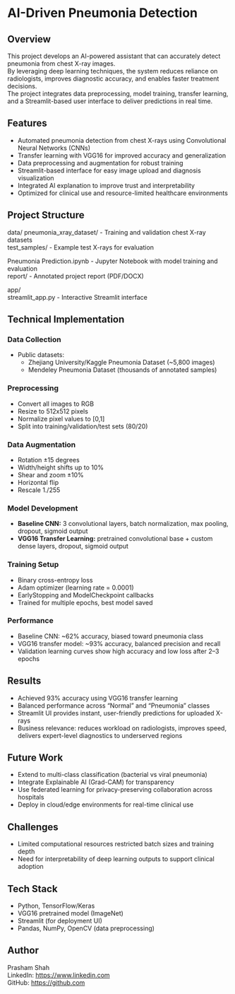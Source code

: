 # AI-Driven Pneumonia Detection

## Overview
This project develops an AI-powered assistant that can accurately detect pneumonia from chest X-ray images.  
By leveraging deep learning techniques, the system reduces reliance on radiologists, improves diagnostic accuracy, and enables faster treatment decisions.  
The project integrates data preprocessing, model training, transfer learning, and a Streamlit-based user interface to deliver predictions in real time.

## Features
- Automated pneumonia detection from chest X-rays using Convolutional Neural Networks (CNNs)
- Transfer learning with VGG16 for improved accuracy and generalization
- Data preprocessing and augmentation for robust training
- Streamlit-based interface for easy image upload and diagnosis visualization
- Integrated AI explanation to improve trust and interpretability
- Optimized for clinical use and resource-limited healthcare environments

## Project Structure
data/
    pneumonia_xray_dataset/          - Training and validation chest X-ray datasets  
    test_samples/                    - Example test X-rays for evaluation  

Pneumonia Prediction.ipynb           - Jupyter Notebook with model training and evaluation  
report/                              - Annotated project report (PDF/DOCX)  

app/  
    streamlit_app.py                 - Interactive Streamlit interface  

## Technical Implementation

### Data Collection
- Public datasets:  
  - Zhejiang University/Kaggle Pneumonia Dataset (~5,800 images)  
  - Mendeley Pneumonia Dataset (thousands of annotated samples)  

### Preprocessing
- Convert all images to RGB
- Resize to 512x512 pixels
- Normalize pixel values to [0,1]
- Split into training/validation/test sets (80/20)

### Data Augmentation
- Rotation ±15 degrees
- Width/height shifts up to 10%
- Shear and zoom ±10%
- Horizontal flip
- Rescale 1./255

### Model Development
- **Baseline CNN:** 3 convolutional layers, batch normalization, max pooling, dropout, sigmoid output  
- **VGG16 Transfer Learning:** pretrained convolutional base + custom dense layers, dropout, sigmoid output  

### Training Setup
- Binary cross-entropy loss
- Adam optimizer (learning rate = 0.0001)
- EarlyStopping and ModelCheckpoint callbacks
- Trained for multiple epochs, best model saved

### Performance
- Baseline CNN: ~62% accuracy, biased toward pneumonia class  
- VGG16 transfer model: ~93% accuracy, balanced precision and recall  
- Validation learning curves show high accuracy and low loss after 2–3 epochs

## Results
- Achieved 93% accuracy using VGG16 transfer learning  
- Balanced performance across “Normal” and “Pneumonia” classes  
- Streamlit UI provides instant, user-friendly predictions for uploaded X-rays  
- Business relevance: reduces workload on radiologists, improves speed, delivers expert-level diagnostics to underserved regions

## Future Work
- Extend to multi-class classification (bacterial vs viral pneumonia)
- Integrate Explainable AI (Grad-CAM) for transparency
- Use federated learning for privacy-preserving collaboration across hospitals
- Deploy in cloud/edge environments for real-time clinical use

## Challenges
- Limited computational resources restricted batch sizes and training depth
- Need for interpretability of deep learning outputs to support clinical adoption

## Tech Stack
- Python, TensorFlow/Keras
- VGG16 pretrained model (ImageNet)
- Streamlit (for deployment UI)
- Pandas, NumPy, OpenCV (data preprocessing)

## Author
Prasham Shah   
LinkedIn: https://www.linkedin.com  
GitHub: https://github.com  
